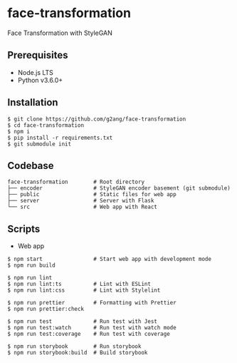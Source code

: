 # face-transformation

Face Transformation with StyleGAN

## Prerequisites

- Node.js LTS
- Python v3.6.0+

## Installation

```shell
$ git clone https://github.com/g2ang/face-transformation
$ cd face-transformation
$ npm i
$ pip install -r requirements.txt
$ git submodule init
```

## Codebase

```shell
face-transformation        # Root directory
├── encoder                # StyleGAN encoder basement (git submodule)
├── public                 # Static files for web app
├── server                 # Server with Flask
└── src                    # Web app with React
```

## Scripts

- Web app

```shell
$ npm start                # Start web app with development mode
$ npm run build

$ npm run lint
$ npm run lint:ts          # Lint with ESLint
$ npm run lint:css         # Lint with Stylelint

$ npm run prettier         # Formatting with Prettier
$ npm run prettier:check

$ npm run test             # Run test with Jest
$ npm run test:watch       # Run test with watch mode
$ npm run test:coverage    # Run test with coverage

$ npm run storybook        # Run storybook
$ npm run storybook:build  # Build storybook
```

